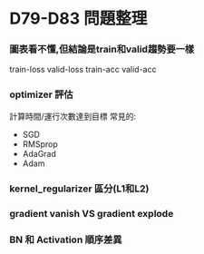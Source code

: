 # D79-D83 問題整理
### 圖表看不懂,但結論是train和valid趨勢要一樣
train-loss
valid-loss
train-acc
valid-acc

### optimizer 評估
計算時間/運行次數達到目標
常見的:
- SGD
- RMSprop
- AdaGrad
- Adam

### kernel_regularizer 區分(L1和L2)

### gradient vanish VS gradient explode

### BN 和 Activation 順序差異